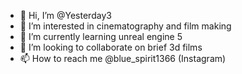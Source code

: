 - 👋 Hi, I’m @Yesterday3
- 👀 I’m interested in cinematography and film making
- 🌱 I’m currently learning unreal engine 5
- 💞️ I’m looking to collaborate on brief 3d films 
- 📫 How to reach me @blue_spirit1366 (Instagram)

<!---
Yesterday3/Yesterday3 is a ✨ special ✨ repository because its `README.md` (this file) appears on your GitHub profile.
You can click the Preview link to take a look at your changes.
--->
